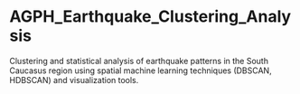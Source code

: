 # AGPH_Earthquake_Clustering_Analysis
Clustering and statistical analysis of earthquake patterns in the South Caucasus region using spatial machine learning techniques (DBSCAN, HDBSCAN) and visualization tools.
